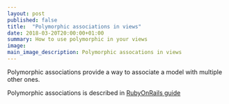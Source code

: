 ```yaml
---
layout: post
published: false
title:  "Polymorphic associations in views"
date: 2018-03-20T20:00:00+01:00
summary: How to use polymorphic in your views
image:
main_image_description: Polymorphic assocations in views
---
```


Polymorphic associations provide a way to associate a model with multiple other ones.

Polymorphic associations is described in [RubyOnRails
guide](https://edgeguides.rubyonrails.org/association_basics.html#polymorphic-associations)

